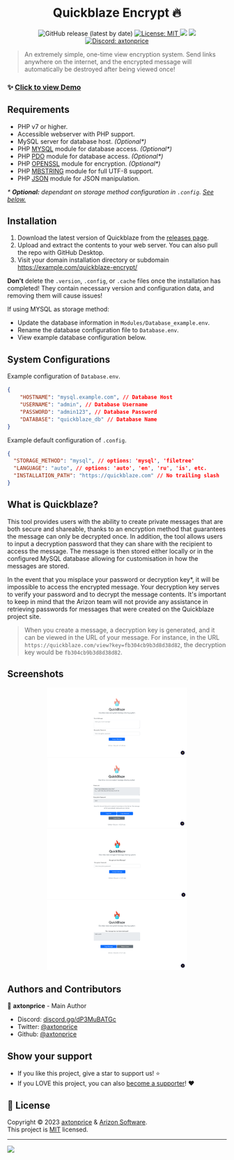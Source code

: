 <h1 align="center">Quickblaze Encrypt 🔥</h1>

<p align="center">
  <img alt="GitHub release (latest by date)" src="https://img.shields.io/github/v/release/arizon-dev/quickblaze-encrypt?label=Version">
  <a href="https://github.com/arizon-dev/quickblaze-encrypt/blob/main/LICENSE" target="_blank">
    <img alt="License: MIT" src="https://img.shields.io/badge/License-MIT-yellow.svg" />
  </a>
  <a href="https://www.codacy.com/gh/arizon-dev/quickblaze-encrypt/dashboard?utm_source=github.com&amp;utm_medium=referral&amp;utm_content=arizon-dev/quickblaze-encrypt&amp;utm_campaign=Badge_Grade"><img src="https://app.codacy.com/project/badge/Grade/3d4571a7a1a34c548bce562c16ba1221"/></a>
  <a href="https://github.com/arizon-dev/quickblaze-encrypt/actions/workflows/codacy.yml"><img src="https://github.com/arizon-dev/quickblaze-encrypt/actions/workflows/codacy.yml/badge.svg"/></a>
  <a href="https://arizon.dev?discord" target="_blank">
    <img alt="Discord: axtonprice" src="https://discord.com/api/guilds/826239258590969897/widget.png?style=shield" />
  </a>
</p>

> An extremely simple, one-time view encryption system. Send links anywhere on the internet, and the encrypted message will automatically be destroyed after being viewed once!

### ✨ [Click to view Demo](https://quickblaze.arizon.dev)


## Requirements

- PHP v7 or higher.
- Accessible webserver with PHP support.
- MySQL server for database host. *(Optional\*)*
- PHP [MYSQL](http://php.net/manual/en/book.mysql.php) module for database access. *(Optional\*)*
- PHP [PDO](http://php.net/manual/en/book.pdo.php) module for database access. *(Optional\*)*
- PHP [OPENSSL](http://php.net/manual/en/book.openssl.php) module for encryption. *(Optional\*)*
- PHP [MBSTRING](http://php.net/manual/en/book.mbstring.php) module for full UTF-8 support.
- PHP [JSON](http://php.net/manual/en/book.json.php) module for JSON manipulation.

*\* **Optional:** dependant on storage method configuration in `.config`. [See below.](https://github.com/arizon-dev/quickblaze-encrypt/#system-configurations)*

## Installation

1. Download the latest version of Quickblaze from the [releases page](https://github.com/arizon-dev/quickblaze-encrypt/releases). 
2. Upload and extract the contents to your web server. You can also pull the repo with GitHub Desktop.
3. Visit your domain installation directory or subdomain https://example.com/quickblaze-encrypt/

**Don't** delete the `.version`, `.config`, or `.cache` files once the installation has completed! They contain necessary version and configuration data, and removing them will cause issues!

If using MYSQL as storage method:
* Update the database information in `Modules/Database_example.env`.
* Rename the database configuration file to `Database.env`.
* View example database configuration below.



## System Configurations
Example configuration of `Database.env`.
```json
{
    "HOSTNAME": "mysql.example.com", // Database Host
    "USERNAME": "admin", // Database Username
    "PASSWORD": "admin123", // Database Password
    "DATABASE": "quickblaze_db" // Database Name
}
```
Example default configuration of `.config`.
```json
{ 
  "STORAGE_METHOD": "mysql", // options: 'mysql', 'filetree'
  "LANGUAGE": "auto", // options: 'auto', 'en', 'ru', 'is', etc.
  "INSTALLATION_PATH": "https://quickblaze.com" // No trailing slash
}
```

## What is Quickblaze?

This tool provides users with the ability to create private messages that are both secure and shareable, thanks to an encryption method that guarantees the message can only be decrypted once. In addition, the tool allows users to input a decryption password that they can share with the recipient to access the message. The message is then stored either locally or in the configured MySQL database allowing for customisation in how the messages are stored. 

In the event that you misplace your password or decryption key*, it will be impossible to access the encrypted message. Your decryption key serves to verify your password and to decrypt the message contents. It's important to keep in mind that the Arizon team will not provide any assistance in retrieving passwords for messages that were created on the Quickblaze project site.

> When you create a message, a decryption key is generated, and it can be viewed in the URL of your message. For instance, in the URL `https://quickblaze.com/view?key=fb304cb9b3d8d38d82`, the decryption key would be `fb304cb9b3d8d38d82`.

## Screenshots

<p align="center">
  <!-- Light Mode -->
  <img height="160" src=".github/images/screenshots/lightmode-1.png">
  <img height="160" src=".github/images/screenshots/lightmode-2.png">
  <img height="160" src=".github/images/screenshots/lightmode-3.png">
  <img height="160" src=".github/images/screenshots/lightmode-4.png">
</p>
  
## Authors and Contributors

👤 **axtonprice** - Main Author

* Discord: [discord.gg/dP3MuBATGc](https://discord.gg/dP3MuBATGc)
* Twitter: [@axtonprice](https://twitter.com/axtonprice)
* Github: [@axtonprice](https://github.com/axtonprice)

## Show your support

* If you like this project, give a star to support us! ⭐️
* If you LOVE this project, you can also [become a supporter](https://github.com/sponsorships/arizon-dev)! ❤️

## 📝 License

Copyright © 2023 [axtonprice](https://github.com/axtonprice) & [Arizon Software](https://github.com/arizon-dev).<br />
This project is [MIT](https://github.com/arizon-dev/quickblaze-encrypt/blob/main/LICENSE) licensed.

<hr>

<a href="https://discord.gg/dP3MuBATGc"><img src="https://discord.com/api/guilds/826239258590969897/widget.png?style=banner3"/></a>
<!-- end: README.md -->